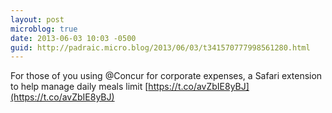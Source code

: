 ```yaml
---
layout: post
microblog: true
date: 2013-06-03 10:03 -0500
guid: http://padraic.micro.blog/2013/06/03/t341570777998561280.html
---
```

For those of you using @Concur for corporate expenses, a Safari extension to help manage daily meals limit [https://t.co/avZbIE8yBJ](https://t.co/avZbIE8yBJ)
